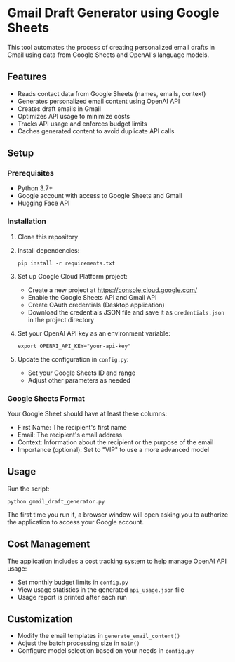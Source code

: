 # Gmail Draft Generator using Google Sheets

This tool automates the process of creating personalized email drafts in Gmail using data from Google Sheets and OpenAI's language models.

## Features

- Reads contact data from Google Sheets (names, emails, context)
- Generates personalized email content using OpenAI API
- Creates draft emails in Gmail
- Optimizes API usage to minimize costs
- Tracks API usage and enforces budget limits
- Caches generated content to avoid duplicate API calls

## Setup

### Prerequisites

- Python 3.7+
- Google account with access to Google Sheets and Gmail
- Hugging Face API

### Installation

1. Clone this repository
2. Install dependencies:
   ```
   pip install -r requirements.txt
   ```
3. Set up Google Cloud Platform project:
   - Create a new project at https://console.cloud.google.com/
   - Enable the Google Sheets API and Gmail API
   - Create OAuth credentials (Desktop application)
   - Download the credentials JSON file and save it as `credentials.json` in the project directory

4. Set your OpenAI API key as an environment variable:
   ```
   export OPENAI_API_KEY="your-api-key"
   ```

5. Update the configuration in `config.py`:
   - Set your Google Sheets ID and range
   - Adjust other parameters as needed

### Google Sheets Format

Your Google Sheet should have at least these columns:
- First Name: The recipient's first name
- Email: The recipient's email address
- Context: Information about the recipient or the purpose of the email
- Importance (optional): Set to "VIP" to use a more advanced model

## Usage

Run the script:

```
python gmail_draft_generator.py
```

The first time you run it, a browser window will open asking you to authorize the application to access your Google account.

## Cost Management

The application includes a cost tracking system to help manage OpenAI API usage:

- Set monthly budget limits in `config.py`
- View usage statistics in the generated `api_usage.json` file
- Usage report is printed after each run

## Customization

- Modify the email templates in `generate_email_content()`
- Adjust the batch processing size in `main()`
- Configure model selection based on your needs in `config.py` 
